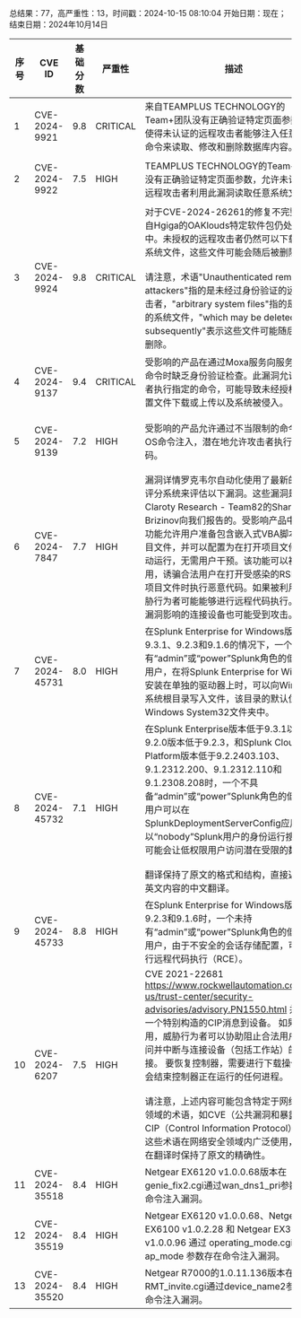 总结果：77，高严重性：13，时间戳：2024-10-15 08:10:04
开始日期：现在；结束日期：2024年10月14日

| 序号 | CVE ID | 基础分数 | 严重性 | 描述 | 参考资料 |
|-----|--------|------------|----------|-------------|------------|
| 1 | CVE-2024-9921 | 9.8  | CRITICAL | 来自TEAMPLUS TECHNOLOGY的Team+团队没有正确验证特定页面参数，这使得未认证的远程攻击者能够注入任意SQL命令来读取、修改和删除数据库内容。 | [1]https://www.twcert.org.tw/en/cp-139-8125-4a1ad-2.html<br>[2]https://www.twcert.org.tw/tw/cp-132-8124-d9b92-1.html |
| 2 | CVE-2024-9922 | 7.5  | HIGH | TEAMPLUS TECHNOLOGY的Team+团队没有正确验证特定页面参数，允许未认证的远程攻击者利用此漏洞读取任意系统文件。 | [1]https://www.twcert.org.tw/en/cp-139-8127-41699-2.html<br>[2]https://www.twcert.org.tw/tw/cp-132-8126-5d9d2-1.html |
| 3 | CVE-2024-9924 | 9.8  | CRITICAL | 对于CVE-2024-26261的修复不完整，来自Hgiga的OAKlouds特定软件包仍处于风险中。未授权的远程攻击者仍然可以下载任意系统文件，这些文件可能会随后被删除。<br><br>请注意，术语"Unauthenticated remote attackers"指的是未经过身份验证的远程攻击者，"arbitrary system files"指的是任意的系统文件，"which may be deleted subsequently"表示这些文件可能随后会被删除。 | [1]https://www.twcert.org.tw/en/cp-139-8131-0b5e1-2.html<br>[2]https://www.twcert.org.tw/tw/cp-132-8130-89bb1-1.html |
| 4 | CVE-2024-9137 | 9.4  | CRITICAL | 受影响的产品在通过Moxa服务向服务器发送命令时缺乏身份验证检查。此漏洞允许攻击者执行指定的命令，可能导致未经授权的配置文件下载或上传以及系统被侵入。 | [1]https://www.moxa.com/en/support/product-support/security-advisory/mpsa-241154-missing-authentication-and-os-command-injection-vulnerabilities-in-routers-and-network-security-appliances |
| 5 | CVE-2024-9139 | 7.2  | HIGH | 受影响的产品允许通过不当限制的命令执行OS命令注入，潜在地允许攻击者执行任意代码。 | [1]https://www.moxa.com/en/support/product-support/security-advisory/mpsa-241154-missing-authentication-and-os-command-injection-vulnerabilities-in-routers-and-network-security-appliances |
| 6 | CVE-2024-7847 | 7.7  | HIGH | 漏洞详情罗克韦尔自动化使用了最新的CVSS评分系统来评估以下漏洞。这些漏洞是由Claroty Research - Team82的Sharon Brizinov向我们报告的。受影响产品中的一个功能允许用户准备包含嵌入式VBA脚本的项目文件，并可以配置为在打开项目文件时自动运行，无需用户干预。该功能可以被滥用，诱骗合法用户在打开受感染的RSP/RSS项目文件时执行恶意代码。如果被利用，威胁行为者可能能够进行远程代码执行。被此漏洞影响的连接设备也可能受到攻击。 | [1]https://www.rockwellautomation.com/en-us/trust-center/security-advisories/advisory.SD1701.html |
| 7 | CVE-2024-45731 | 8.0  | HIGH | 在Splunk Enterprise for Windows版本低于9.3.1、9.2.3和9.1.6的情况下，一个未持有“admin”或“power”Splunk角色的低权限用户，在将Splunk Enterprise for Windows安装在单独的驱动器上时，可以向Windows系统根目录写入文件，该目录的默认位置在Windows System32文件夹中。 | [1]https://advisory.splunk.com/advisories/SVD-2024-1001<br>[2]https://research.splunk.com/application/c97e0704-d9c6-454d-89ba-1510a987bf72/ |
| 8 | CVE-2024-45732 | 7.1  | HIGH | 在Splunk Enterprise版本低于9.3.1以及9.2.0版本低于9.2.3，和Splunk Cloud Platform版本低于9.2.2403.103、9.1.2312.200、9.1.2312.110和9.1.2308.208时，一个不具备“admin”或“power”Splunk角色的低权限用户可以在SplunkDeploymentServerConfig应用中以“nobody”Splunk用户的身份运行搜索。这可能会让低权限用户访问潜在受限的数据。<br><br>翻译保持了原文的格式和结构，直接返回了英文内容的中文翻译。 | [1]https://advisory.splunk.com/advisories/SVD-2024-1002<br>[2]https://research.splunk.com/application/f765c3fe-c3b6-4afe-a932-11dd4f3a024f/ |
| 9 | CVE-2024-45733 | 8.8  | HIGH | 在Splunk Enterprise for Windows版本低于9.2.3和9.1.6时，一个未持有“admin”或“power”Splunk角色的低权限用户，由于不安全的会话存储配置，可以执行远程代码执行（RCE）。 | [1]https://advisory.splunk.com/advisories/SVD-2024-1003<br>[2]https://research.splunk.com/application/c97e0704-d9c6-454d-89ba-1510a987bf72/ |
| 10 | CVE-2024-6207 | 7.5  | HIGH | CVE 2021-22681 https://www.rockwellautomation.com/en-us/trust-center/security-advisories/advisory.PN1550.html 并发送一个特别构造的CIP消息到设备。 如果被利用，威胁行为者可以协助阻止合法用户的访问并中断与连接设备（包括工作站）的连接。 要恢复控制器，需要进行下载操作，这会结束控制器正在运行的任何进程。<br><br>请注意，上述内容可能包含特定于网络安全领域的术语，如CVE（公共漏洞和暴露）、CIP（Control Information Protocol）等。这些术语在网络安全领域内广泛使用，因此在翻译时保持了原文的精确性。 | [1]https://www.rockwellautomation.com/en-us/trust-center/security-advisories/advisory.SD1707.html |
| 11 | CVE-2024-35518 | 8.4  | HIGH | Netgear EX6120 v1.0.0.68版本在genie_fix2.cgi通过wan_dns1_pri参数存在命令注入漏洞。 | [1]https://github.com/consrc/cves/blob/main/CVE-2024-35518.md |
| 12 | CVE-2024-35519 | 8.4  | HIGH | Netgear EX6120 v1.0.0.68、Netgear EX6100 v1.0.2.28 和 Netgear EX3700 v1.0.0.96 通过 operating_mode.cgi 中的 ap_mode 参数存在命令注入漏洞。 | [1]https://github.com/consrc/cves/blob/main/CVE-2024-35519.md |
| 13 | CVE-2024-35520 | 8.4  | HIGH | Netgear R7000的1.0.11.136版本在RMT_invite.cgi通过device_name2参数存在命令注入漏洞。 | [1]https://kb.netgear.com/000066027/Security-Advisory-for-Post-Authentication-Command-Injection-on-the-R7000-PSV-2023-0154 |